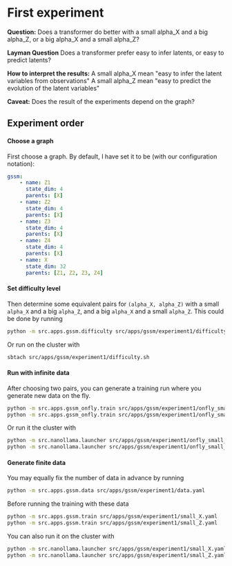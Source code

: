 # First experiment

**Question:**
Does a transformer do better with a small alpha_X and a big alpha_Z, or a big alpha_X and a small alpha_Z?

**Layman Question**
Does a transformer prefer easy to infer latents, or easy to predict latents?

**How to interpret the results:**
A small alpha_X mean "easy to infer the latent variables from observations"
A small alpha_Z mean "easy to predict the evolution of the latent variables" 

**Caveat:**
Does the result of the experiments depend on the graph?

## Experiment order
#### Choose a graph
First choose a graph. By default, I have set it to be (with our configuration notation):
```yaml
gssm:
    - name: Z1
      state_dim: 4
      parents: [X]
    - name: Z2
      state_dim: 4
      parents: [X]
    - name: Z3
      state_dim: 4
      parents: [X]
    - name: Z4
      state_dim: 4
      parents: [X]
    - name: X
      state_dim: 32
      parents: [Z1, Z2, Z3, Z4]
```

#### Set difficulty level
Then determine some equivalent pairs for `(alpha_X, alpha_Z)` with a small `alpha_X` and a big `alpha_Z`, and a big `alpha_X` and a small `alpha_Z`.
This could be done by running
```bash
python -m src.apps.gssm.difficulty src/apps/gssm/experiment1/difficulty.yaml
```
Or run on the cluster with
```bash
sbtach src/apps/gssm/experiment1/difficulty.sh
```

#### Run with infinite data
After choosing two pairs, you can generate a training run where you generate new data on the fly.
```bash
python -m src.apps.gssm_onfly.train src/apps/gssm/experiment1/onfly_small_X.yaml
python -m src.apps.gssm_onfly.train src/apps/gssm/experiment1/onfly_small_Y.yaml
```
Or run it the cluster with
```bash
python -m src.nanollama.launcher src/apps/gssm/experiment1/onfly_small_X.yaml
python -m src.nanollama.launcher src/apps/gssm/experiment1/onfly_small_Z.yaml
```

#### Generate finite data
You may equally fix the number of data in advance by running
```bash
python -m src.apps.gssm.data src/apps/gssm/experiment1/data.yaml
```
Before running the training with these data
```bash
python -m src.apps.gssm.train src/apps/gssm/experiment1/small_X.yaml
python -m src.apps.gssm.train src/apps/gssm/experiment1/small_Z.yaml
```
You can also run it on the cluster with
```bash
python -m src.nanollama.launcher src/apps/gssm/experiment1/small_X.yaml
python -m src.nanollama.launcher src/apps/gssm/experiment1/small_Z.yaml
```